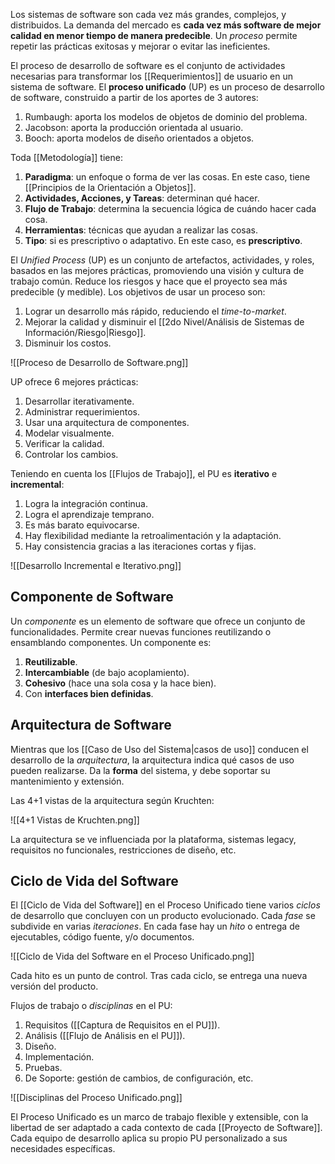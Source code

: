 Los sistemas de software son cada vez más grandes, complejos, y distribuidos. La demanda del mercado es **cada vez más software de mejor calidad en menor tiempo de manera predecible**. Un _proceso_ permite repetir las prácticas exitosas y mejorar o evitar las ineficientes.

El proceso de desarrollo de software es el conjunto de actividades necesarias para transformar los [[Requerimientos]] de usuario en un sistema de software. El **proceso unificado** (UP) es un proceso de desarrollo de software, construido a partir de los aportes de 3 autores:

1. Rumbaugh: aporta los modelos de objetos de dominio del problema.
2. Jacobson: aporta la producción orientada al usuario.
3. Booch: aporta modelos de diseño orientados a objetos.

Toda [[Metodología]] tiene:

1. **Paradigma**: un enfoque o forma de ver las cosas. En este caso, tiene [[Principios de la Orientación a Objetos]].
2. **Actividades, Acciones, y Tareas**: determinan qué hacer.
3. **Flujo de Trabajo**: determina la secuencia lógica de cuándo hacer cada cosa.
4. **Herramientas**: técnicas que ayudan a realizar las cosas.
5. **Tipo**: si es prescriptivo o adaptativo. En este caso, es **prescriptivo**.

El _Unified Process_ (UP) es un conjunto de artefactos, actividades, y roles, basados en las mejores prácticas, promoviendo una visión y cultura de trabajo común. Reduce los riesgos y hace que el proyecto sea más predecible (y medible). Los objetivos de usar un proceso son:

1. Lograr un desarrollo más rápido, reduciendo el _time-to-market_.
2. Mejorar la calidad y disminuir el [[2do Nivel/Análisis de Sistemas de Información/Riesgo|Riesgo]].
3. Disminuir los costos.

![[Proceso de Desarrollo de Software.png]]

UP ofrece 6 mejores prácticas:

1. Desarrollar iterativamente.
2. Administrar requerimientos.
3. Usar una arquitectura de componentes.
4. Modelar visualmente.
5. Verificar la calidad.
6. Controlar los cambios.

Teniendo en cuenta los [[Flujos de Trabajo]], el PU es **iterativo** e **incremental**:

1. Logra la integración continua.
2. Logra el aprendizaje temprano.
3. Es más barato equivocarse.
4. Hay flexibilidad mediante la retroalimentación y la adaptación.
5. Hay consistencia gracias a las iteraciones cortas y fijas.

![[Desarrollo Incremental e Iterativo.png]]

## Componente de Software

Un _componente_ es un elemento de software que ofrece un conjunto de funcionalidades. Permite crear nuevas funciones reutilizando o ensamblando componentes. Un componente es:

1. **Reutilizable**.
2. **Intercambiable** (de bajo acoplamiento).
3. **Cohesivo** (hace una sola cosa y la hace bien).
4. Con **interfaces bien definidas**.

## Arquitectura de Software

Mientras que los [[Caso de Uso del Sistema|casos de uso]] conducen el desarrollo de la _arquitectura_, la arquitectura indica qué casos de uso pueden realizarse. Da la **forma** del sistema, y debe soportar su mantenimiento y extensión.

Las 4+1 vistas de la arquitectura según Kruchten:

![[4+1 Vistas de Kruchten.png]]

La arquitectura se ve influenciada por la plataforma, sistemas legacy, requisitos no funcionales, restricciones de diseño, etc.

## Ciclo de Vida del Software

El [[Ciclo de Vida del Software]] en el Proceso Unificado tiene varios _ciclos_ de desarrollo que concluyen con un producto evolucionado. Cada _fase_ se subdivide en varias _iteraciones_. En cada fase hay un _hito_ o entrega de ejecutables, código fuente, y/o documentos.

![[Ciclo de Vida del Software en el Proceso Unificado.png]]

Cada hito es un punto de control. Tras cada ciclo, se entrega una nueva versión del producto.

Flujos de trabajo o _disciplinas_ en el PU:

1. Requisitos ([[Captura de Requisitos en el PU]]).
2. Análisis ([[Flujo de Análisis en el PU]]).
3. Diseño.
4. Implementación.
5. Pruebas.
6. De Soporte: gestión de cambios, de configuración, etc.

![[Disciplinas del Proceso Unificado.png]]

El Proceso Unificado es un marco de trabajo flexible y extensible, con la libertad de ser adaptado a cada contexto de cada [[Proyecto de Software]]. Cada equipo de desarrollo aplica su propio PU personalizado a sus necesidades específicas.
